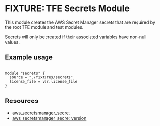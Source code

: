 # FIXTURE: TFE Secrets Module

This module creates the AWS Secret Manager secrets that are
required by the root TFE module and test modules.

Secrets will only be created if their associated variables have
non-null values.

## Example usage

```hcl

module "secrets" {
  source = "./fixtures/secrets"
  license_file = var.license_file
}

```

## Resources

- [aws_secretsmanager_secret](https://registry.terraform.io/providers/hashicorp/aws/latest/docs/resources/secretsmanager_secret)
- [aws_secretsmanager_secret_version](https://registry.terraform.io/providers/hashicorp/aws/latest/docs/resources/secretsmanager_secret_version)
